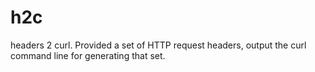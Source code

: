 # h2c
headers 2 curl. Provided a set of HTTP request headers, output the curl command line for generating that set.
